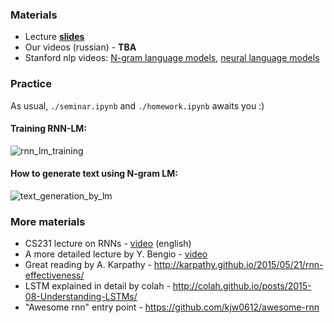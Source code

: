 

### Materials
* Lecture [__slides__](https://github.com/yandexdataschool/nlp_course/blob/2019/resources/slides/nlp19_03_language_models.pdf)
* Our videos (russian) - __TBA__
* Stanford nlp videos: [N-gram language models](https://archive.org/details/41IntroductionToNGramsStanfordNLPProfessorDanJurafskyChrisManning/), [neural language models](https://www.youtube.com/watch?v=Keqep_PKrY8)

### Practice
As usual, `./seminar.ipynb` and `./homework.ipynb` awaits you :)

#### Training RNN-LM:
![rnn_lm_training](https://raw.githubusercontent.com/yandexdataschool/nlp_course/master/resources/how_to_train_lm.gif)

#### How to generate text using N-gram LM:
![text_generation_by_lm](https://raw.githubusercontent.com/yandexdataschool/nlp_course/master/resources/how_to_generate_text_by_lm.gif)

### More materials
* CS231 lecture on RNNs - [video](https://www.youtube.com/watch?v=iX5V1WpxxkY) (english)
* A more detailed lecture by Y. Bengio - [video](https://www.youtube.com/watch?v=xK-bzjIQkmM)
* Great reading by A. Karpathy - http://karpathy.github.io/2015/05/21/rnn-effectiveness/
* LSTM explained in detail by colah - http://colah.github.io/posts/2015-08-Understanding-LSTMs/
* "Awesome rnn" entry point - https://github.com/kjw0612/awesome-rnn

